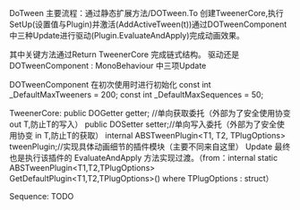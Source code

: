 DoTween 主要流程：通过静态扩展方法/DOTween.To 创建TweenerCore,执行SetUp(设置值与Plugin)并激活(AddActiveTween(t))通过DOTweenComponent中三种Update进行驱动(Plugin.EvaluateAndApply)完成动画效果。

其中关键方法通过Return TweenerCore 完成链式结构。
驱动还是 DOTweenComponent : MonoBehaviour 中三项Update

DOTweenComponent 在初次使用时进行初始化
const int _DefaultMaxTweeners = 200;
const int _DefaultMaxSequences = 50;

TweenerCore:
        public DOGetter<T1> getter; //单向获取委托（外部为了安全使用协变 out T,防止T的写入）
        public DOSetter<T1> setter;//单向写入委托（外部为了安全使用协变 in T,防止T的获取）
        internal ABSTweenPlugin<T1, T2, TPlugOptions> tweenPlugin;//实现具体动画细节的插件模块（主要不同来自这里） Update 最终也是执行该插件的 EvaluateAndApply 方法实现过渡。（from：internal static ABSTweenPlugin<T1,T2,TPlugOptions> GetDefaultPlugin<T1,T2,TPlugOptions>() where TPlugOptions : struct）

Sequence:
    TODO